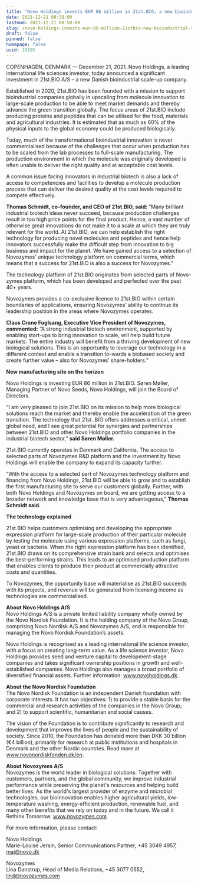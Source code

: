 ```yaml
---
title: "Novo Holdings invests EUR 86 million in 21st.BIO, a new bioindustrial scale-up company building on technology base from Novozymes"
date: 2021-12-21 08:58:00
lastmod: 2021-12-21 08:58:00
slug: /novo-holdings-invests-eur-86-million-21stbio-new-bioindustrial-scale-company-building
draft: false
pinned: false
homepage: false
uuid: 10195
---
```

<p>COPENHAGEN, DENMARK — December 21, 2021. Novo Holdings, a leading international life sciences investor, today announced a significant investment in 21st.BIO A/S – a new Danish bioindustrial scale-up company.</p>
<p>Established in 2020, 21st.BIO has been founded with a mission to support bioindustrial companies globally in upscaling from molecule innovation to large-scale production to be able to meet market demands and thereby advance the green transition globally. The focus areas of 21st.BIO include producing proteins and peptides that can be utilised for the food, materials and agricultural industries. It is estimated that as much as 60% of the physical inputs to the global economy could be produced biologically.</p>
<p>Today, much of the transformational bioindustrial innovation is never commercialised because of the challenges that occur when production has to be scaled from the lab processes to full-scale manufacturing. The production environment in which the molecule was originally developed is often unable to deliver the right quality and at acceptable cost levels.</p>
<p>A common issue facing innovators in industrial biotech is also a lack of access to competencies and facilities to develop a molecule production process that can deliver the desired quality at the cost levels required to compete effectively.</p>
<p><strong>Thomas Schmidt, co-founder, and CEO of 21st.BIO, said: </strong>“Many brilliant industrial biotech ideas never succeed, because production challenges result in too high price points for the final product. Hence, a vast number of otherwise great innovations do not make it to a scale at which they are truly relevant for the world. At 21st.BIO, we can help establish the right technology for producing novel molecules and peptides and hence help innovators successfully make the difficult step from innovation to big business and impact for the planet. We have gained access to a selection of Novozymes’ unique technology platform on commercial terms, which means that a success for 21st.BIO is also a success for Novozymes.”</p>
<p>The technology platform of 21st.BIO originates from selected parts of Novo-zymes platform, which has been developed and perfected over the past 40+ years.</p>
<p>Novozymes provides a co-exclusive licence to 21st.BIO within certain boundaries of applications, ensuring Novozymes’ ability to continue its leadership position in the areas where Novozymes operates. </p>
<p><strong>Claus Crone Fuglsang, Executive Vice President of Novozymes, commented:</strong> “A strong industrial biotech environment, supported by enabling start-ups to bring innovation to scale, will help build future markets. The entire industry will benefit from a thriving development of new biological solutions. This is an opportunity to leverage our technology in a different context and enable a transition to-wards a biobased society and create further value – also for Novozymes’ share-holders.”</p>
<p><strong>New manufacturing site on the horizon</strong></p>
<p>Novo Holdings is investing EUR 86 million in 21st.BIO. Søren Møller, Managing Partner of Novo Seeds, Novo Holdings, will join the Board of Directors.</p>
<p>“I am very pleased to join 21st.BIO on its mission to help more biological solutions reach the market and thereby enable the acceleration of the green transition. The technology that 21st..BIO offers addresses a critical, unmet global need, and I see great potential for synergies and partnerships between 21st.BIO and other Novo Holdings portfolio companies in the industrial biotech sector,” <strong>said Søren Møller.</strong></p>
<p>21st.BIO currently operates in Denmark and California. The access to selected parts of Novozymes R&D platform and the investment by Novo Holdings will enable the company to expand its capacity further.</p>
<p>“With the access to a selected part of Novozymes technology platform and financing from Novo Holdings, 21st.BIO will be able to grow and to establish the first manufacturing site to serve our customers globally. Further, with both Novo Holdings and Novozymes on board, we are getting access to a broader network and knowledge base that is very advantageous,” <strong>Thomas Schmidt said.</strong></p>
<p><strong>The technology explained </strong></p>
<p>21st.BIO helps customers optimising and developing the appropriate expression platform for large-scale production of their particular molecule by testing the molecule using various expression platforms, such as fungi, yeast or bacteria. When the right expression platform has been identified, 21st.BIO draws on its comprehensive strain bank and selects and optimises the best-performing strains. This leads to an optimised production platform that enables clients to produce their product at commercially attractive costs and quantities.</p>
<p>To Novozymes, the opportunity base will materialise as 21st.BIO succeeds with its projects, and revenue will be generated from licensing income as technologies are commercialised.</p>
<p><strong>About Novo Holdings A/S</strong><br />
Novo Holdings A/S is a private limited liability company wholly owned by the Novo Nordisk Foundation. It is the holding company of the Novo Group, comprising Novo Nordisk A/S and Novozymes A/S, and is responsible for managing the Novo Nordisk Foundation’s assets.</p>
<p>Novo Holdings is recognised as a leading international life science investor, with a focus on creating long-term value. As a life science investor, Novo Holdings provides seed and venture capital to development-stage companies and takes significant ownership positions in growth and well-established companies. Novo Holdings also manages a broad portfolio of diversified financial assets. Further information: <a href="http://www.novoholdings.dk">www.novoholdings.dk</a>.</p>
<p><strong>About the Novo Nordisk Foundation</strong><br />
The Novo Nordisk Foundation is an independent Danish foundation with corporate interests. It has two objectives: 1) to provide a stable basis for the commercial and research activities of the companies in the Novo Group; and 2) to support scientific, humanitarian and social causes.</p>
<p>The vision of the Foundation is to contribute significantly to research and development that improves the lives of people and the sustainability of society. Since 2010, the Foundation has donated more than DKK 30 billion (€4 billion), primarily for research at public institutions and hospitals in Denmark and the other Nordic countries. Read more at <a href="http://www.novonordiskfonden.dk/en">www.novonordiskfonden.dk/en</a>.</p>
<p><strong>About Novozymes A/S</strong><br />
Novozymes is the world leader in biological solutions. Together with customers, partners, and the global community, we improve industrial performance while preserving the planet's resources and helping build better lives. As the world's largest provider of enzyme and microbial technologies, our bioinnovation enables higher agricultural yields, low-temperature washing, energy-efficient production, renewable fuel, and many other benefits that we rely on today and in the future. We call it Rethink Tomorrow. <a href="http://www.novozymes.com">www.novozymes.com</a></p>
<p>For more information, please contact:</p>
<p>Novo Holdings<br />
Marie-Louise Jersin, Senior Communications Partner, +45 3049 4957, <a href="mailto:maj@novo.dk">maj@novo.dk</a></p>
<p>Novozymes<br />
Lina Danstrup, Head of Media Relations, +45 3077 0552, <a href="mailto:lind@novozymes.com">lind@novozymes.com</a></p>
